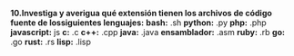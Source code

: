 **10.Investiga y averigua qué extensión tienen los archivos de código fuente de lossiguientes lenguajes:**
**bash:** .sh
**python:** .py
**php:** .php
**javascript:** js
**c:** .c
**c++:** .cpp
**java:** .java
**ensamblador:** .asm
**ruby:** .rb
**go:** .go
**rust:** .rs
**lisp:** .lisp